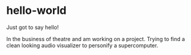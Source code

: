 # hello-world
Just got to say hello!


In the business of theatre and am working on a project. Trying to find a clean looking audio visualizer to personify a supercomputer.
